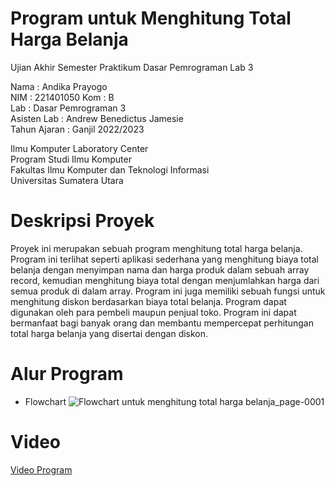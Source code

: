 # Program untuk Menghitung Total Harga Belanja
Ujian Akhir Semester Praktikum Dasar Pemrograman Lab 3  

Nama : Andika Prayogo  
NIM  : 221401050 
Kom  : B  
Lab  : Dasar Pemrograman 3  
Asisten Lab : Andrew Benedictus Jamesie  
Tahun Ajaran : Ganjil 2022/2023  

Ilmu Komputer Laboratory Center  
Program Studi Ilmu Komputer  
Fakultas Ilmu Komputer dan Teknologi Informasi  
Universitas Sumatera Utara  

# Deskripsi Proyek
Proyek ini merupakan sebuah program menghitung total harga belanja. Program ini terlihat seperti aplikasi sederhana yang menghitung biaya total belanja dengan menyimpan nama dan harga produk dalam sebuah array record, kemudian menghitung biaya total dengan menjumlahkan harga dari semua produk di dalam array. Program ini juga memiliki sebuah fungsi untuk menghitung diskon berdasarkan biaya total belanja. Program dapat digunakan oleh para pembeli maupun penjual toko. Program ini dapat bermanfaat bagi banyak orang dan membantu mempercepat perhitungan total harga belanja yang disertai dengan diskon.

# Alur Program
 - Flowchart
 ![Flowchart untuk menghitung total harga belanja_page-0001](https://user-images.githubusercontent.com/116491264/209615597-f1e73d54-244c-4bd9-80a0-19a24701a20f.jpg)
                         

# Video
[Video Program](https://www.youtube.com "Program Analisis ...")
